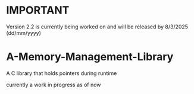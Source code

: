 # IMPORTANT
Version 2.2 is currently being worked on and will be released by 8/3/2025 (dd/mm/yyyy)

# A-Memory-Management-Library
A C library that holds pointers during runtime

currently a work in progress as of now
